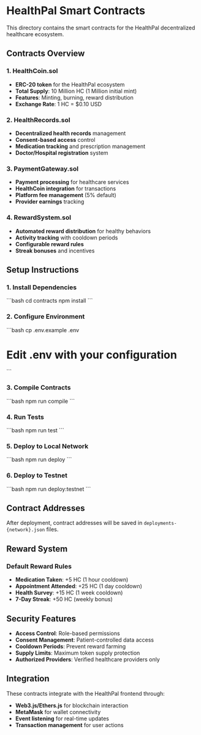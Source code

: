 # HealthPal Smart Contracts

This directory contains the smart contracts for the HealthPal decentralized healthcare ecosystem.

## Contracts Overview

### 1. HealthCoin.sol
- **ERC-20 token** for the HealthPal ecosystem
- **Total Supply**: 10 Million HC (1 Million initial mint)
- **Features**: Minting, burning, reward distribution
- **Exchange Rate**: 1 HC = $0.10 USD

### 2. HealthRecords.sol
- **Decentralized health records** management
- **Consent-based access** control
- **Medication tracking** and prescription management
- **Doctor/Hospital registration** system

### 3. PaymentGateway.sol
- **Payment processing** for healthcare services
- **HealthCoin integration** for transactions
- **Platform fee management** (5% default)
- **Provider earnings** tracking

### 4. RewardSystem.sol
- **Automated reward distribution** for healthy behaviors
- **Activity tracking** with cooldown periods
- **Configurable reward rules**
- **Streak bonuses** and incentives

## Setup Instructions

### 1. Install Dependencies
\`\`\`bash
cd contracts
npm install
\`\`\`

### 2. Configure Environment
\`\`\`bash
cp .env.example .env
# Edit .env with your configuration
\`\`\`

### 3. Compile Contracts
\`\`\`bash
npm run compile
\`\`\`

### 4. Run Tests
\`\`\`bash
npm run test
\`\`\`

### 5. Deploy to Local Network
\`\`\`bash
npm run deploy
\`\`\`

### 6. Deploy to Testnet
\`\`\`bash
npm run deploy:testnet
\`\`\`

## Contract Addresses

After deployment, contract addresses will be saved in `deployments-{network}.json` files.

## Reward System

### Default Reward Rules
- **Medication Taken**: +5 HC (1 hour cooldown)
- **Appointment Attended**: +25 HC (1 day cooldown)
- **Health Survey**: +15 HC (1 week cooldown)
- **7-Day Streak**: +50 HC (weekly bonus)

## Security Features

- **Access Control**: Role-based permissions
- **Consent Management**: Patient-controlled data access
- **Cooldown Periods**: Prevent reward farming
- **Supply Limits**: Maximum token supply protection
- **Authorized Providers**: Verified healthcare providers only

## Integration

These contracts integrate with the HealthPal frontend through:
- **Web3.js/Ethers.js** for blockchain interaction
- **MetaMask** for wallet connectivity
- **Event listening** for real-time updates
- **Transaction management** for user actions
